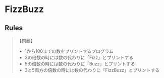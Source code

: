 # FizzBuzz

## Rules

> 【問題】
>
> - 1から100までの数をプリントするプログラム
> - 3の倍数の時には数の代わりに「Fizz」とプリントする
> - 5の倍数の時には数の代わりに「Buzz」とプリントする
> - 3と5両方の倍数の時には数の代わりに「FizzBuzz」とプリントする
